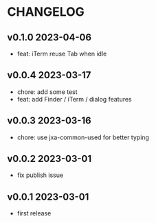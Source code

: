 # CHANGELOG

## v0.1.0 2023-04-06

- feat: iTerm reuse Tab when idle

## v0.0.4 2023-03-17

- chore: add some test
- feat: add Finder / iTerm / dialog features

## v0.0.3 2023-03-16

- chore: use jxa-common-used for better typing

## v0.0.2 2023-03-01

- fix publish issue

## v0.0.1 2023-03-01

- first release
